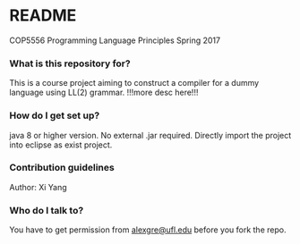 # README #

COP5556 Programming Language Principles
Spring 2017 

### What is this repository for? ###

This is a course project aiming to construct a compiler for a dummy language using LL(2) grammar. 
!!!more desc here!!!

### How do I get set up? ###
java 8 or higher version. No external .jar required. Directly import the project into eclipse as exist project.

### Contribution guidelines ###
Author: Xi Yang

### Who do I talk to? ###
You have to get permission from alexgre@ufl.edu before you fork the repo.